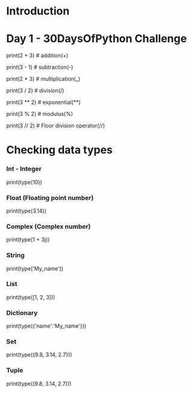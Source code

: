# Introduction

# Day 1 - 30DaysOfPython Challenge

print(2 + 3) # addition(+)

print(3 - 1) # subtraction(-)

print(2 \* 3) # multiplication(\_)

print(3 / 2) # division(/)

print(3 ** 2) # exponential(**)

print(3 % 2) # modulus(%)

print(3 // 2) # Floor division operator(//)

# Checking data types

### Int - Integer

print(type(10))

### Float (Floating point number)

print(type(3.14))

### Complex (Complex number)

print(type(1 + 3j))

### String

print(type('My_name'))

### List

print(type([1, 2, 3]))

### Dictionary

print(type({'name':'My_name'}))

### Set

print(type({9.8, 3.14, 2.7}))

### Tuple

print(type((9.8, 3.14, 2.7)))
